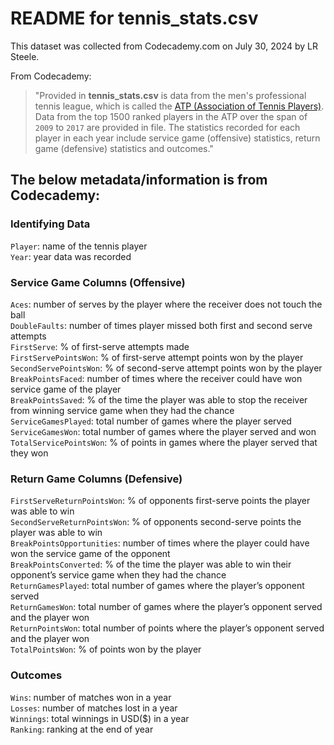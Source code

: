 # README for tennis_stats.csv

This dataset was collected from Codecademy.com on July 30, 2024 by LR Steele.

From Codecademy:
> "Provided in __tennis_stats.csv__ is data from the men's professional 
> tennis league, which is called the
> [ATP (Association of Tennis Players)](https://www.atptour.com/). 
> Data from the top 1500 ranked players in the ATP over the span of `2009`
> to `2017` are provided in file. The statistics recorded for each player in
> each year include service game (offensive) statistics, return game 
> (defensive) statistics and outcomes."

## The below metadata/information is from Codecademy:
### Identifying Data
`Player`: name of the tennis player  
`Year`: year data was recorded

### Service Game Columns (Offensive)
`Aces`: number of serves by the player where the receiver does not touch the ball  
`DoubleFaults`: number of times player missed both first and second serve attempts  
`FirstServe`: % of first-serve attempts made  
`FirstServePointsWon`: % of first-serve attempt points won by the player  
`SecondServePointsWon`: % of second-serve attempt points won by the player  
`BreakPointsFaced`: number of times where the receiver could have won service game of the player  
`BreakPointsSaved`: % of the time the player was able to stop the receiver from winning service game when they had the chance  
`ServiceGamesPlayed`: total number of games where the player served  
`ServiceGamesWon`: total number of games where the player served and won  
`TotalServicePointsWon`: % of points in games where the player served that they won  

### Return Game Columns (Defensive)
`FirstServeReturnPointsWon`: % of opponents first-serve points the player was able to win  
`SecondServeReturnPointsWon`: % of opponents second-serve points the player was able to win  
`BreakPointsOpportunities`: number of times where the player could have won the service game of the opponent  
`BreakPointsConverted`: % of the time the player was able to win their opponent’s service game when they had the chance  
`ReturnGamesPlayed`: total number of games where the player’s opponent served  
`ReturnGamesWon`: total number of games where the player’s opponent served and the player won  
`ReturnPointsWon`: total number of points where the player’s opponent served and the player won  
`TotalPointsWon`: % of points won by the player  

### Outcomes
`Wins`: number of matches won in a year  
`Losses`: number of matches lost in a year  
`Winnings`: total winnings in USD($) in a year  
`Ranking`: ranking at the end of year  

